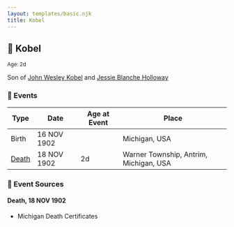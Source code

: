 ```yaml
---
layout: templates/basic.njk
title: Kobel
---
```

## 🔵 Kobel
<small>Age: 2d</small>

Son of [John Wesley Kobel](/people/2/24649136) and [Jessie Blanche Holloway](/people/2/29242864)

### 📆 Events

Type | Date | Age at Event | Place
------ | ------ | ------ | ------
Birth | 16 NOV 1902 |  | Michigan, USA
[Death](#event-event-3) | 18 NOV 1902 | 2d | Warner Township, Antrim, Michigan, USA

### 📰 Event Sources

#### <a id="event-event-3"></a> Death, 18 NOV 1902
* Michigan Death Certificates
